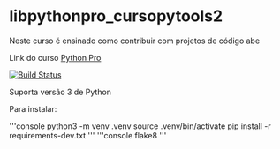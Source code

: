 # libpythonpro_cursopytools2

Neste curso é ensinado como contribuir com projetos de código abe

Link do curso [Python Pro](https://www.python.pro.br/)

[![Build Status](https://travis-ci.com/MarcosAntonioSoares/libpythonpro_cursopytools2.svg?branch=main)](https://travis-ci.com/MarcosAntonioSoares/libpythonpro_cursopytools2)

Suporta versão 3 de Python

Para instalar:



'''console
python3 -m venv .venv
source .venv/bin/activate
pip install -r requirements-dev.txt
'''
'''console
flake8
'''